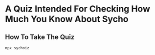 # A Quiz Intended For Checking How Much You Know About Sycho

## How To Take The Quiz

```
npx sychoiz
```